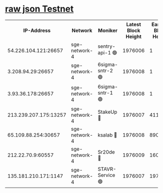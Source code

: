
[raw json Testnet](https://rpc-check.sget.stavr.tech/sget/rpc-sget-result.json)
=


<table><tr><th>IP-Address</th><th>Network</th><th>Moniker</th><th>Latest Block Height</th><th>Earliest Block Height</th><th>Catching Up</th><th>Tx Index</th><th>Voting Power</th><th>Scan Time</th></tr><tr><td>54.226.104.121:26657</td><td>sge-network-4</td><td>sentry-api-1 🟢</td><td>1976006</td><td>1</td><td>False</td><td>on</td><td>0</td><td>2024-03-12T15:25:03.933610397UTC</td></tr><tr><td>3.208.94.29:26657</td><td>sge-network-4</td><td>6sigma-sntr-2 🟢</td><td>1976008</td><td>1</td><td>False</td><td>on</td><td>0</td><td>2024-03-12T15:25:13.221273539UTC</td></tr><tr><td>3.93.36.178:26657</td><td>sge-network-4</td><td>6sigma-sntr-1 🟢</td><td>1976008</td><td>1</td><td>False</td><td>on</td><td>0</td><td>2024-03-12T15:25:15.827569432UTC</td></tr><tr><td>213.239.207.175:13257</td><td>sge-network-4</td><td>StakeUp 🔴</td><td>1976007</td><td>411001</td><td>False</td><td>off</td><td>100</td><td>2024-03-12T15:25:12.306641681UTC</td></tr><tr><td>65.109.88.254:30657</td><td>sge-network-4</td><td>ksalab 🔴</td><td>1976008</td><td>890001</td><td>False</td><td>off</td><td>3164</td><td>2024-03-12T15:25:18.165580832UTC</td></tr><tr><td>212.22.70.9:60557</td><td>sge-network-4</td><td>Sr20de 🔴</td><td>1976009</td><td>1608978</td><td>False</td><td>on</td><td>104</td><td>2024-03-12T15:25:20.615180291UTC</td></tr><tr><td>135.181.210.171:1147</td><td>sge-network-4</td><td>STAVR-Service 🟢</td><td>1976007</td><td>1972001</td><td>False</td><td>on</td><td>0</td><td>2024-03-12T15:25:12.628226563UTC</td></tr></table>

